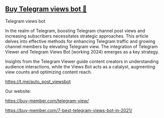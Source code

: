 ## [Buy Telegram views bot 👋](https://buy-member.com/)
Telegram views bot

In the realm of Telegram, boosting Telegram channel post views and increasing subscribers necessitates strategic approaches. This article delves into effective methods for enhancing Telegram traffic and growing channel members by elevating Telegram view. The integration of Telegram Viewer and Telegram Views Bot (working 2024) emerges as a key strategy.

Insights from the Telegram Viewer guide content creators in understanding audience interactions, while the Views Bot acts as a catalyst, augmenting view counts and optimizing content reach.

https://t.me/auto_post_viewsbot

Our website:

https://buy-member.com/telegram-view/

https://buy-member.com/7-best-telegram-views-bot-in-2021/

<!--
**telegramviews/telegramviews** is a ✨ _special_ ✨ repository because its `README.md` (this file) appears on your GitHub profile.
https://buy-member.com/
https://buy-member.com/telegram-view/
https://buy-member.com/7-best-telegram-views-bot-in-2021/
Here are some ideas to get you started:

- 🔭 I’m currently working on ...
- 🌱 I’m currently learning ...
- 👯 I’m looking to collaborate on ...
- 🤔 I’m looking for help with ...
- 💬 Ask me about ...
- 📫 How to reach me: ...
- 😄 Pronouns: ...
- ⚡ Fun fact: ...
-->

